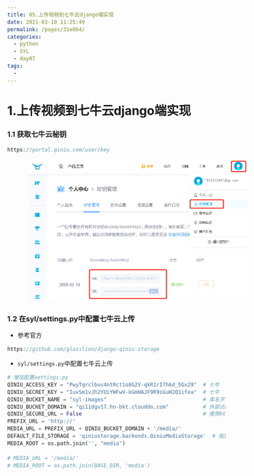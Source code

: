 ```yaml
---
title: 05.上传视频到七牛云django端实现
date: 2021-03-10 11:25:49
permalink: /pages/31e864/
categories:
  - python
  - SYL
  - day07
tags:
  - 
---
```

# 1.上传视频到七牛云django端实现

### 1.1 获取七牛云秘钥

```javascript
https://portal.qiniu.com/user/key
```

<img src="./assets/image-20201015213409693.png" style="width: 800px; margin-left: 50px;"> </img>

### 1.2 在syl/settings.py中配置七牛云上传

- 参考官方

```javascript
https://github.com/glasslion/django-qiniu-storage
```

- `syl/settings.py`中配置七牛云上传

```python
# 增加配置settings.py
QINIU_ACCESS_KEY = "PwyTqrclbus4ntRct1o8G2V-qkR1rI7hbd_5Gx29"  # 七牛
QINIU_SECRET_KEY = "IuvSm1vJh2YUiYWFwV-kGmHAJF9R9iGuH2Q1ifea"  # 七牛
QINIU_BUCKET_NAME = "syl-images"                               # 库名字
QINIU_BUCKET_DOMAIN = "qi11dgv17.hn-bkt.clouddn.com"           # 外部访问链接
QINIU_SECURE_URL = False                                       # 使用http
PREFIX_URL = 'http://'
MEDIA_URL = PREFIX_URL + QINIU_BUCKET_DOMAIN + '/media/'
DEFAULT_FILE_STORAGE = 'qiniustorage.backends.QiniuMediaStorage'  # 指定文件管理类
MEDIA_ROOT = os.path.join('', "media")

# MEDIA_URL = '/media/'
# MEDIA_ROOT = os.path.join(BASE_DIR, 'media')
```


